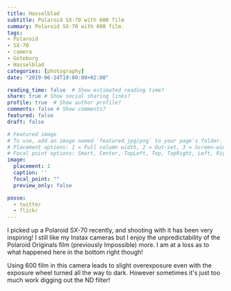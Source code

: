 ```yaml
---
title: Hasselblad
subtitle: Polaroid SX-70 with 600 film
summary: Polaroid SX-70 with 600 film.
tags:
- Polaroid
- SX-70
- camera
- Göteborg
- Hasselblad
categories: [photography]
date: "2019-06-24T19:00:00+02:00"

reading_time: false  # Show estimated reading time?
share: true # Show social sharing links?
profile: true  # Show author profile?
comments: false # Show comments?
featured: false
draft: false

# Featured image
# To use, add an image named `featured.jpg/png` to your page's folder.
# Placement options: 1 = Full column width, 2 = Out-set, 3 = Screen-width
# Focal point options: Smart, Center, TopLeft, Top, TopRight, Left, Right, BottomLeft, Bottom, BottomRight
image:
  placement: 1
  caption: ''
  focal_point: ""
  preview_only: false

posse:
  - twitter
  - flickr
---
```


I picked up a Polaroid SX-70 recently, and shooting with it has been very inspiring! I still like my Instax cameras but I enjoy the unpredictability of the Polaroid Originals film (previously Impossible) more.  I am at a loss as to what happened here in the bottom right though!

Using 600 film in this camera leads to slight overexposure even with the exposure wheel turned all the way to dark. However sometimes it's just too much work digging out the ND filter!